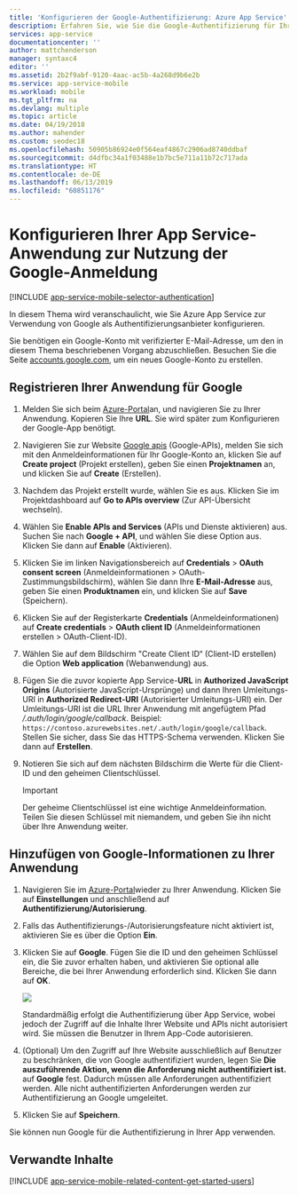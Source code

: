 ```yaml
---
title: 'Konfigurieren der Google-Authentifizierung: Azure App Service'
description: Erfahren Sie, wie Sie die Google-Authentifizierung für Ihre App Services-Anwendung konfigurieren.
services: app-service
documentationcenter: ''
author: mattchenderson
manager: syntaxc4
editor: ''
ms.assetid: 2b2f9abf-9120-4aac-ac5b-4a268d9b6e2b
ms.service: app-service-mobile
ms.workload: mobile
ms.tgt_pltfrm: na
ms.devlang: multiple
ms.topic: article
ms.date: 04/19/2018
ms.author: mahender
ms.custom: seodec18
ms.openlocfilehash: 50905b86924e0f564eaf4867c2906ad8740ddbaf
ms.sourcegitcommit: d4dfbc34a1f03488e1b7bc5e711a11b72c717ada
ms.translationtype: HT
ms.contentlocale: de-DE
ms.lasthandoff: 06/13/2019
ms.locfileid: "60851176"
---
```

# <a name="how-to-configure-your-app-service-application-to-use-google-login"></a>Konfigurieren Ihrer App Service-Anwendung zur Nutzung der Google-Anmeldung
[!INCLUDE [app-service-mobile-selector-authentication](../../includes/app-service-mobile-selector-authentication.md)]

In diesem Thema wird veranschaulicht, wie Sie Azure App Service zur Verwendung von Google als Authentifizierungsanbieter konfigurieren.

Sie benötigen ein Google-Konto mit verifizierter E-Mail-Adresse, um den in diesem Thema beschriebenen Vorgang abzuschließen. Besuchen Sie die Seite [accounts.google.com](https://go.microsoft.com/fwlink/p/?LinkId=268302), um ein neues Google-Konto zu erstellen.

## <a name="register"></a>Registrieren Ihrer Anwendung für Google
1. Melden Sie sich beim [Azure-Portal]an, und navigieren Sie zu Ihrer Anwendung. Kopieren Sie Ihre **URL**. Sie wird später zum Konfigurieren der Google-App benötigt.
2. Navigieren Sie zur Website [Google apis](https://go.microsoft.com/fwlink/p/?LinkId=268303) (Google-APIs), melden Sie sich mit den Anmeldeinformationen für Ihr Google-Konto an, klicken Sie auf **Create project** (Projekt erstellen), geben Sie einen **Projektnamen** an, und klicken Sie auf **Create** (Erstellen).
3. Nachdem das Projekt erstellt wurde, wählen Sie es aus. Klicken Sie im Projektdashboard auf **Go to APIs overview** (Zur API-Übersicht wechseln).
4. Wählen Sie **Enable APIs and Services** (APIs und Dienste aktivieren) aus. Suchen Sie nach **Google + API**, und wählen Sie diese Option aus. Klicken Sie dann auf **Enable** (Aktivieren).
5. Klicken Sie im linken Navigationsbereich auf **Credentials** > **OAuth consent screen** (Anmeldeinformationen > OAuth-Zustimmungsbildschirm), wählen Sie dann Ihre **E-Mail-Adresse** aus, geben Sie einen **Produktnamen** ein, und klicken Sie auf **Save** (Speichern).
6. Klicken Sie auf der Registerkarte **Credentials** (Anmeldeinformationen) auf **Create credentials** > **OAuth client ID** (Anmeldeinformationen erstellen > OAuth-Client-ID).
7. Wählen Sie auf dem Bildschirm "Create Client ID“ (Client-ID erstellen) die Option **Web application** (Webanwendung) aus.
8. Fügen Sie die zuvor kopierte App Service-**URL** in **Authorized JavaScript Origins** (Autorisierte JavaScript-Ursprünge) und dann Ihren Umleitungs-URI in **Authorized Redirect-URI** (Autorisierter Umleitungs-URI) ein. Der Umleitungs-URI ist die URL Ihrer Anwendung mit angefügtem Pfad */.auth/login/google/callback*. Beispiel: `https://contoso.azurewebsites.net/.auth/login/google/callback`. Stellen Sie sicher, dass Sie das HTTPS-Schema verwenden. Klicken Sie dann auf **Erstellen**.
9. Notieren Sie sich auf dem nächsten Bildschirm die Werte für die Client-ID und den geheimen Clientschlüssel.

    > [!IMPORTANT]
    > Der geheime Clientschlüssel ist eine wichtige Anmeldeinformation. Teilen Sie diesen Schlüssel mit niemandem, und geben Sie ihn nicht über Ihre Anwendung weiter.


## <a name="secrets"></a>Hinzufügen von Google-Informationen zu Ihrer Anwendung
1. Navigieren Sie im [Azure-Portal]wieder zu Ihrer Anwendung. Klicken Sie auf **Einstellungen** und anschließend auf **Authentifizierung/Autorisierung**.
2. Falls das Authentifizierungs-/Autorisierungsfeature nicht aktiviert ist, aktivieren Sie es über die Option **Ein**.
3. Klicken Sie auf **Google**. Fügen Sie die ID und den geheimen Schlüssel ein, die Sie zuvor erhalten haben, und aktivieren Sie optional alle Bereiche, die bei Ihrer Anwendung erforderlich sind. Klicken Sie dann auf **OK**.
   
   ![][1]
   
   Standardmäßig erfolgt die Authentifizierung über App Service, wobei jedoch der Zugriff auf die Inhalte Ihrer Website und APIs nicht autorisiert wird. Sie müssen die Benutzer in Ihrem App-Code autorisieren.
4. (Optional) Um den Zugriff auf Ihre Website ausschließlich auf Benutzer zu beschränken, die von Google authentifiziert wurden, legen Sie **Die auszuführende Aktion, wenn die Anforderung nicht authentifiziert ist.** auf **Google** fest. Dadurch müssen alle Anforderungen authentifiziert werden. Alle nicht authentifizierten Anforderungen werden zur Authentifizierung an Google umgeleitet.
5. Klicken Sie auf **Speichern**.

Sie können nun Google für die Authentifizierung in Ihrer App verwenden.

## <a name="related-content"></a>Verwandte Inhalte
[!INCLUDE [app-service-mobile-related-content-get-started-users](../../includes/app-service-mobile-related-content-get-started-users.md)]

<!-- Anchors. -->

<!-- Images. -->

[0]: ./media/app-service-mobile-how-to-configure-google-authentication/mobile-app-google-redirect.png
[1]: ./media/app-service-mobile-how-to-configure-google-authentication/mobile-app-google-settings.png

<!-- URLs. -->

[Google apis]: https://go.microsoft.com/fwlink/p/?LinkId=268303

[Azure-Portal]: https://portal.azure.com/

